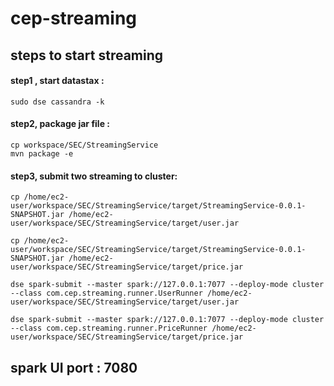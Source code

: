 # cep-streaming

## steps to start streaming

#### step1 , start datastax :
    sudo dse cassandra -k 

#### step2, package jar file :
    cp workspace/SEC/StreamingService   
    mvn package -e

#### step3, submit two streaming to cluster:
    cp /home/ec2-user/workspace/SEC/StreamingService/target/StreamingService-0.0.1-SNAPSHOT.jar /home/ec2-user/workspace/SEC/StreamingService/target/user.jar
    
    cp /home/ec2-user/workspace/SEC/StreamingService/target/StreamingService-0.0.1-SNAPSHOT.jar /home/ec2-user/workspace/SEC/StreamingService/target/price.jar

    dse spark-submit --master spark://127.0.0.1:7077 --deploy-mode cluster --class com.cep.streaming.runner.UserRunner /home/ec2-user/workspace/SEC/StreamingService/target/user.jar
    
    dse spark-submit --master spark://127.0.0.1:7077 --deploy-mode cluster --class com.cep.streaming.runner.PriceRunner /home/ec2-user/workspace/SEC/StreamingService/target/price.jar


## spark UI port : 7080 
